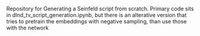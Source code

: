 Repository for Generating a Seinfeld script from scratch.  Primary code sits in dlnd_tv_script_generation.ipynb, but there is an alterative version that tries to pretrain the embeddings with negative sampling, than use those with the network
